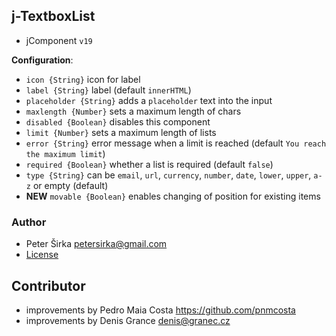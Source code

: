 ﻿## j-TextboxList

- jComponent `v19`

__Configuration__:

- `icon {String}` icon for label
- `label {String}` label (default `innerHTML`)
- `placeholder {String}` adds a `placeholder` text into the input
- `maxlength {Number}` sets a maximum length of chars
- `disabled {Boolean}` disables this component
- `limit {Number}` sets a maximum length of lists
- `error {String}` error message when a limit is reached (default `You reach the maximum limit`)
- `required {Boolean}` whether a list is required (default `false`)
- `type {String}` can be `email`, `url`, `currency`, `number`, `date`, `lower`, `upper`, `a-z` or empty (default)
- __NEW__ `movable {Boolean}` enables changing of position for existing items

### Author

- Peter Širka <petersirka@gmail.com>
- [License](https://www.totaljs.com/license/)

## Contributor

- improvements by Pedro Maia Costa <https://github.com/pnmcosta>
- improvements by Denis Grance <denis@granec.cz>